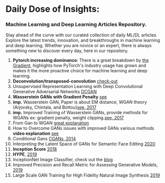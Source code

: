 # Daily Dose of Insights:
### Machine Learning and Deep Learning Articles Repository.
Stay ahead of the curve with our curated collection of daily ML/DL articles. Explore the latest trends, innovation, and breakthroughs in machine learning and deep learning. Whether you are novice or an expert, there is always something new to discover every day, here in our repository.
1. **Pytorch increasing dominance**: There is a great breakdown by [the Gradient](https://thegradient.pub/state-of-ml-frameworks-2019-pytorch-dominates-research-tensorflow-dominates-industry/), highlights how PyTorch's industry usage has grown and makes it the more proactive choice for machine learning and deep learning.
2. **Deconvolution/transposed-convolution** [check-out](https://distill.pub/2016/deconv-checkerboard/)
3. Unsupervised Representation Learning with Deep Convolutional Generative Adversarial Networks [DCGAN](https://arxiv.org/abs/1511.06434)
4. **Wasserstein GANs with Gradient Penalty**  [see](https://www.mlq.ai/wasserstein-gans-with-gradient-penalty/)
5. **imp.** Wasserstein GAN, Paper is about EM distance, WGAN theory (Arjovsky, Chintala, and Bottou)[see, 2017](https://arxiv.org/pdf/1701.07875)
6. **imp.** Improved Training of Wasserstein GANs, provide methods for WGANs ex: gradient penalty, weight clipping.[see, 2017](https://arxiv.org/pdf/1704.00028)
7. From Gan to WGAN [great explanation](https://lilianweng.github.io/posts/2017-08-20-gan/)
8. How to Overcome GANs issues with improved GANs various methods **video explanation** [see](https://www.youtube.com/watch?v=RdC4XeExDeY)
9. Conditional Gans [CGANs, 2014](https://arxiv.org/pdf/1411.1784)
10. Interpreting the Latent Space of GANs for Semantic Face Editing [2020](https://arxiv.org/pdf/1907.10786)
11. **Inception Score** [2018](https://arxiv.org/pdf/1801.01973)
12. **HYPE**, [2019](https://arxiv.org/pdf/1904.01121)
13. InceptionNet Image Classifier, check out the [blog](https://sh-tsang.medium.com/review-inception-v3-1st-runner-up-image-classification-in-ilsvrc-2015-17915421f77c)
14. Improved Precision and Recall Metric for Assessing Generative Models, [2019](https://arxiv.org/abs/1904.06991)
15. Large Scale GAN Training for High Fidelity Natural Image Synthesis [2019](https://arxiv.org/abs/1809.11096)
